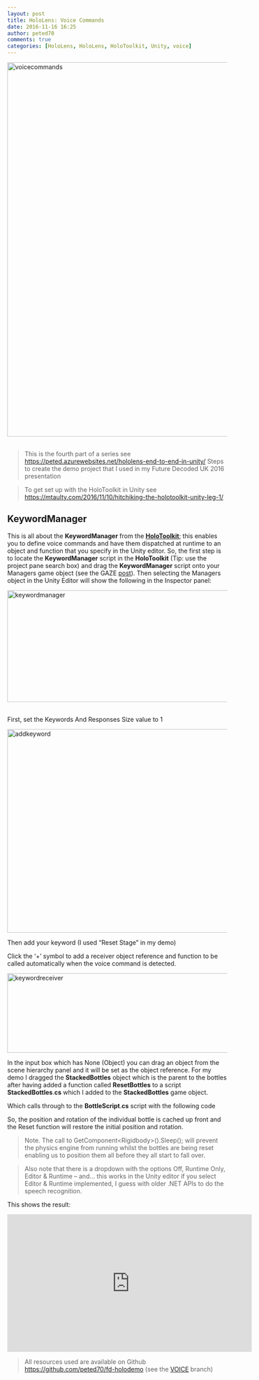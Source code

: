 ```yaml
---
layout: post
title: HoloLens: Voice Commands
date: 2016-11-16 16:25
author: peted70
comments: true
categories: [HoloLens, HoloLens, HoloToolkit, Unity, voice]
---
```

<p><a href="http://peted.azurewebsites.net/wp-content/uploads/2016/11/voicecommands.png"><img title="voicecommands" style="border-left-width: 0px; border-right-width: 0px; background-image: none; border-bottom-width: 0px; padding-top: 0px; padding-left: 0px; display: inline; padding-right: 0px; border-top-width: 0px" border="0" alt="voicecommands" src="http://peted.azurewebsites.net/wp-content/uploads/2016/11/voicecommands_thumb.png" width="747" height="857"></a>&nbsp;</p> <blockquote> <p>This is the fourth part of a series see <a href="https://peted.azurewebsites.net/hololens-end-to-end-in-unity/">https://peted.azurewebsites.net/hololens-end-to-end-in-unity/</a></a> Steps to create the demo project that I used in my Future Decoded UK 2016 presentation</p></blockquote> <blockquote> <p>To get set up with the HoloToolkit in Unity see <a title="https://mtaulty.com/2016/11/10/hitchiking-the-holotoolkit-unity-leg-1/" href="https://mtaulty.com/2016/11/10/hitchiking-the-holotoolkit-unity-leg-1/">https://mtaulty.com/2016/11/10/hitchiking-the-holotoolkit-unity-leg-1/</a></p></blockquote> <h2>KeywordManager</h2> <p>This is all about the <strong>KeywordManager</strong> from the <strong><a href="https://github.com/Microsoft/HoloToolkit" target="_blank">HoloToolkit</a></strong>; this enables you to define voice commands and have them dispatched at runtime to an object and function that you specify in the Unity editor. So, the first step is to locate the <strong>KeywordManager</strong> script in the <strong>HoloToolkit</strong> (Tip: use the project pane search box) and drag the <strong>KeywordManager</strong> script onto your Managers game object (see the GAZE <a href="https://peted.azurewebsites.net/hololens-gaze/" target="_blank">post</a>). Then selecting the Managers object in the Unity Editor will show the following in the Inspector panel:</p> <p><a href="http://peted.azurewebsites.net/wp-content/uploads/2016/11/keywordmanager.png"><img title="keywordmanager" style="border-left-width: 0px; border-right-width: 0px; background-image: none; border-bottom-width: 0px; padding-top: 0px; padding-left: 0px; display: inline; padding-right: 0px; border-top-width: 0px" border="0" alt="keywordmanager" src="http://peted.azurewebsites.net/wp-content/uploads/2016/11/keywordmanager_thumb.png" width="733" height="256"></a>&nbsp;</p> <p>First, set the Keywords And Responses Size value to 1</p> <p><a href="http://peted.azurewebsites.net/wp-content/uploads/2016/11/addkeyword.png"><img title="addkeyword" style="border-left-width: 0px; border-right-width: 0px; background-image: none; border-bottom-width: 0px; padding-top: 0px; padding-left: 0px; display: inline; padding-right: 0px; border-top-width: 0px" border="0" alt="addkeyword" src="http://peted.azurewebsites.net/wp-content/uploads/2016/11/addkeyword_thumb.png" width="733" height="466"></a></p> <p>Then add your keyword (I used “Reset Stage” in my demo)</p> <p>Click the ‘+’ symbol to add a receiver object reference and function to be called automatically when the voice command is detected.</p> <p><a href="http://peted.azurewebsites.net/wp-content/uploads/2016/11/keywordreceiver.png"><img title="keywordreceiver" style="border-left-width: 0px; border-right-width: 0px; background-image: none; border-bottom-width: 0px; padding-top: 0px; padding-left: 0px; display: inline; padding-right: 0px; border-top-width: 0px" border="0" alt="keywordreceiver" src="http://peted.azurewebsites.net/wp-content/uploads/2016/11/keywordreceiver_thumb.png" width="740" height="182"></a></p> <p>In the input box which has None (Object) you can drag an object from the scene hierarchy panel and it will be set as the object reference. For my demo I dragged the <strong>StackedBottles</strong> object which is the parent to the bottles after having added a function called <strong>ResetBottles</strong> to a script <strong>StackedBottles</strong>.<strong>cs</strong> which I added to the <strong>StackedBottles</strong> game object.</p><script src="https://gist.github.com/peted70/2fd81ac49fa2b616aa75800b32e39702.js"></script> <p>Which calls through to the <strong>BottleScript</strong>.<strong>cs</strong> script with the following code</p><script src="https://gist.github.com/peted70/ee0ddcef4b759481c895cef7a6ebdae8.js"></script> <p>So, the position and rotation of the individual bottle is cached up front and the Reset function will restore the initial position and rotation.</p> <blockquote> <p>Note. The call to GetComponent&lt;Rigidbody&gt;().Sleep(); will prevent the physics engine from running whilst the bottles are being reset enabling us to position them all before they all start to fall over.</p></blockquote> <blockquote> <p>Also note that there is a dropdown with the options Off, Runtime Only, Editor &amp; Runtime – and… this works in the Unity editor if you select Editor &amp; Runtime implemented, I guess with older .NET APIs to do the speech recognition.</p></blockquote> <p>This shows the result:</p> <p><iframe height="315" src="https://www.youtube.com/embed/rAvF5dvGNUg" frameborder="0" width="560" allowfullscreen></iframe></p> <blockquote> <p>All resources used are available on Github <a href="https://github.com/peted70/fd-holodemo">https://github.com/peted70/fd-holodemo</a> (see the <a href="https://github.com/peted70/fd-holodemo/tree/VOICE" target="_blank">VOICE</a> branch)</p></blockquote>
